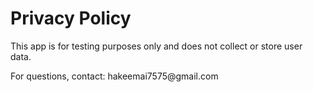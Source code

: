 <!DOCTYPE html>
<html>
<head>
    <title>Privacy Policy</title>
</head>
<body>
    <h1>Privacy Policy</h1>
    <p>This app is for testing purposes only and does not collect or store user data.</p>
    <p>For questions, contact: hakeemai7575@gmail.com</p>
</body>
</html>
